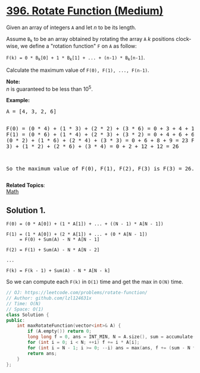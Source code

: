 # [396. Rotate Function (Medium)](https://leetcode.com/problems/rotate-function/)

<p>
Given an array of integers <code>A</code> and let <i>n</i> to be its length.
</p>

<p>
Assume <code>B<sub>k</sub></code> to be an array obtained by rotating the array <code>A</code> <i>k</i> positions clock-wise, we define a "rotation function" <code>F</code> on <code>A</code> as follow:
</p>

<p>
<code>F(k) = 0 * B<sub>k</sub>[0] + 1 * B<sub>k</sub>[1] + ... + (n-1) * B<sub>k</sub>[n-1]</code>.</p>

<p>Calculate the maximum value of <code>F(0), F(1), ..., F(n-1)</code>. 
</p>

<p><b>Note:</b><br>
<i>n</i> is guaranteed to be less than 10<sup>5</sup>.
</p>

<p><b>Example:</b>
</p><pre>A = [4, 3, 2, 6]

F(0) = (0 * 4) + (1 * 3) + (2 * 2) + (3 * 6) = 0 + 3 + 4 + 18 = 25
F(1) = (0 * 6) + (1 * 4) + (2 * 3) + (3 * 2) = 0 + 4 + 6 + 6 = 16
F(2) = (0 * 2) + (1 * 6) + (2 * 4) + (3 * 3) = 0 + 6 + 8 + 9 = 23
F(3) = (0 * 3) + (1 * 2) + (2 * 6) + (3 * 4) = 0 + 2 + 12 + 12 = 26

So the maximum value of F(0), F(1), F(2), F(3) is F(3) = 26.
</pre>
<p></p>

**Related Topics**:  
[Math](https://leetcode.com/tag/math/)

## Solution 1.

```
F(0) = (0 * A[0]) + (1 * A[1]) + ... + ((N - 1) * A[N - 1])

F(1) = (1 * A[0]) + (2 * A[1]) + ... + (0 * A[N - 1])
     = F(0) + Sum(A) - N * A[N - 1]

F(2) = F(1) + Sum(A) - N * A[N - 2]

...

F(k) = F(k - 1) + Sum(A) - N * A[N - k]
```

So we can compute each `F(k)` in `O(1)` time and get the max in `O(N)` time.

```cpp
// OJ: https://leetcode.com/problems/rotate-function/
// Author: github.com/lzl124631x
// Time: O(N)
// Space: O(1)
class Solution {
public:
    int maxRotateFunction(vector<int>& A) {
        if (A.empty()) return 0;
        long long f = 0, ans = INT_MIN, N = A.size(), sum = accumulate(A.begin(), A.end(), (long long)0);
        for (int i = 0; i < N; ++i) f += i * A[i];
        for (int i = N - 1; i >= 0; --i) ans = max(ans, f += (sum - N * A[i]));
        return ans;
    }
};
```